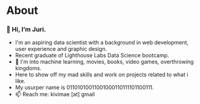 # About
### 👋 Hi, I’m Juri.

- I'm an aspiring data scientist with a background in web development, user experience and graphic design.
- Recent graduate of Lighthouse Labs Data Science bootcamp.
- 💞️ I'm into machine learning, movies, books, video games, overthrowing kingdoms.
- Here to show off my mad skills and work on projects related to what i like.
- My usurper name is 01101010011001000110111101100111.
- 📫 Reach me: kivimae [at] gmail

